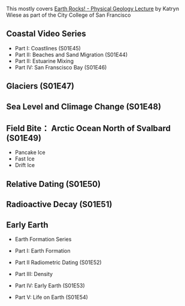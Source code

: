 This mostly covers [Earth Rocks! - Physical Geology Lecture](https://www.youtube.com/playlist?list=PLrhG2NtyHAZuPW5HP3cyenGGTUqUhumeQ) by Katryn Wiese as part of the City College of San Francisco
## Coastal Video Series

 - Part I: Coastlines (S01E45)
 - Part II: Beaches and Sand Migration (S01E44)
 - Part II: Estuarine Mixing
 - Part IV: San Franscisco Bay (S01E46)

## Glaciers (S01E47)

## Sea Level and Climage Change (S01E48)

## Field Bite： Arctic Ocean North of Svalbard (S01E49)

- Pancake Ice
- Fast Ice
- Drift Ice

## Relative Dating (S01E50)

## Radioactive Decay (S01E51)

## Early Earth

- Earth Formation Series

 - Part I: Earth Formation
 - Part II Radiometric Dating (S01E52)
 - Part III: Density
 - Part IV: Early Earth (S01E53)
 - Part V: Life on Earth (S01E54)
